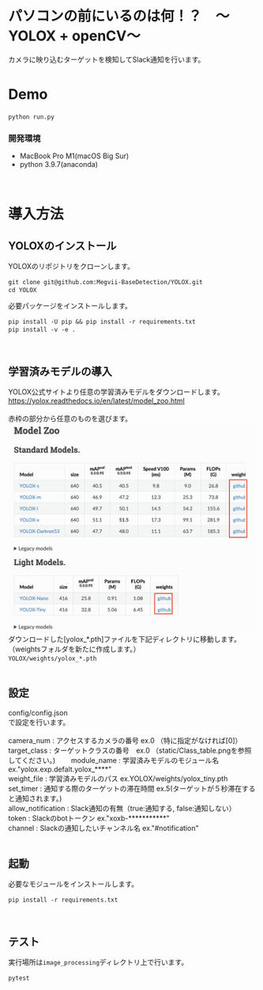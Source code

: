 # パソコンの前にいるのは何！？　〜YOLOX + openCV〜
カメラに映り込むターゲットを検知してSlack通知を行います。  

# Demo　　
```
python run.py
```  


###  開発環境  
- MacBook Pro M1(macOS Big Sur)
- python 3.9.7(anaconda)  
<br>

# 導入方法

## YOLOXのインストール　　

YOLOXのリポジトリをクローンします。  
```
git clone git@github.com:Megvii-BaseDetection/YOLOX.git
cd YOLOX
```
必要パッケージをインストールします。
```
pip install -U pip && pip install -r requirements.txt
pip install -v -e .
```  

<br>  

## 学習済みモデルの導入
YOLOX公式サイトより任意の学習済みモデルをダウンロードします。
https://yolox.readthedocs.io/en/latest/model_zoo.html  
<br>
赤枠の部分から任意のものを選びます。  
![例](/static/model_zoo.png)   
ダウンロードした[yolox_*.pth]ファイルを下記ディレクトリに移動します。（weightsフォルダを新たに作成します。）  
`YOLOX/weights/yolox_*.pth`  
<br>

##  設定
config/config.json  
で設定を行います。  
<br>
camera_num          :   アクセスするカメラの番号 ex.0 （特に指定がなければ[0]）  
target_class        :   ターゲットクラスの番号　ex.0 （static/Class_table.pngを参照してください。)　　
module_name         :   学習済みモデルのモジュール名  ex."yolox.exp.defalt.yolox_****"   
weight_file         :   学習済みモデルのパス ex.YOLOX/weights/yolox_tiny.pth  
set_timer           :   通知する際のターゲットの滞在時間 ex.5(ターゲットが５秒滞在すると通知されます。)  
allow_notification  :   Slack通知の有無（true:通知する, false:通知しない）  
token               :   Slackのbotトークン ex."xoxb-***********"  
channel             :   Slackの通知したいチャンネル名 ex."#notification"  
<br>  

##  起動
必要なモジュールをインストールします。
```
pip install -r requirements.txt
```  
<br>  

##  テスト  
実行場所は`image_processing`ディレクトリ上で行います。
```
pytest
```

